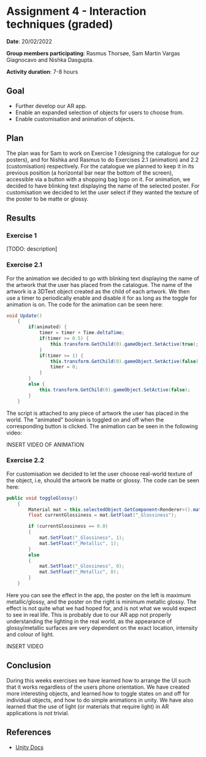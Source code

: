 # Assignment 4 - Interaction techniques (graded)

**Date**: 20/02/2022

**Group members participating**: Rasmus Thorsøe, Sam Martin Vargas Giagnocavo and Nishka Dasgupta.

**Activity duration**: 7-8 hours

## Goal
- Further develop our AR app.
- Enable an expanded selection of objects for users to choose from.
- Enable customisation and animation of objects.

## Plan
The plan was for Sam to work on Exercise 1 (designing the catalogue for our posters), and for Nishka and Rasmus to do Exercises 2.1 (animation) and 2.2 (customisation)
respectively. For the catalogue we planned to keep it in its previous position (a horizontal bar near the bottom of the screen), accessible via a 
button with a shopping bag logo on it. For animation, we decided to have blinking text displaying the name of the selected poster. For customisation
we decided to let the user select if they wanted the texture of the poster to be matte or glossy.

## Results


### Exercise 1
[TODO: description]

### Exercise 2.1
For the animation we decided to go with blinking text displaying the name of the artwork that the user has placed from the catalogue. The name of the artwork is 
a 3DText object created as the child of each artwork. We then use a timer to periodically enable and disable it for as long as the toggle for animation is on. The code for the animation can be seen here: 

```c#
void Update()
    {
	    if(animated) {
			timer = timer + Time.deltaTime;
			if(timer >= 0.5) {
				this.transform.GetChild(0).gameObject.SetActive(true);
			}
			if(timer >= 1) {
				this.transform.GetChild(0).gameObject.SetActive(false);
				timer = 0;
			}
		}
		else {
		    this.transform.GetChild(0).gameObject.SetActive(false);
		}
	}
```

The script is attached to any piece of artwork the user has placed in the world. The "animated" boolean is toggled on and off when the corresponding button is clicked. 
The animation can be seen in the following video: 

INSERT VIDEO OF ANIMATION

### Exercise 2.2
For customisation we decided to let the user choose real-world texture of the object, i.e, should the artwork be matte or glossy. The code can be seen here: 
```c#
public void toggleGlossy()
    {
        Material mat = this.selectedObject.GetComponent<Renderer>().material;
        float currentGlossiness = mat.GetFloat("_Glossiness");

        if (currentGlossiness == 0.0)
        {
            mat.SetFloat("_Glossiness", 1);
            mat.SetFloat("_Metallic", 1);
        }
        else
        {
            mat.SetFloat("_Glossiness", 0);
            mat.SetFloat("_Metallic", 0);
        } 
    }
```

Here you can see the effect in the app, the poster on the left is maximum metallic/glossy, and the poster on the right is minimum metallic glossy. 
The effect is not quite what we had hoped for, and is not what we would expect to see in real life. This is probably due to our AR app not properly understanding the lighting in the real world, as the appearance of glossy/metallic surfaces are very dependent on the exact location, intensity and colour of light. 

INSERT VIDEO

## Conclusion
During this weeks exercises we have learned how to arrange the UI such that it works regardless of the users phone orientation.
We have created more interesting objects, and learned how to toggle states on and off for individual objects, and how to do simple animations in unity. 
We have also learned that the use of light (or materials that require light) in AR applications is not trivial. 

## References
- [Unity Docs](https://docs.unity3d.com/Manual/index.html)
